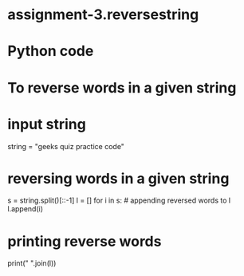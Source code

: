 # assignment-3.reversestring
# Python code
# To reverse words in a given string

# input string
string = "geeks quiz practice code"
# reversing words in a given string
s = string.split()[::-1]
l = []
for i in s:
	# appending reversed words to l
	l.append(i)
# printing reverse words
print(" ".join(l))


